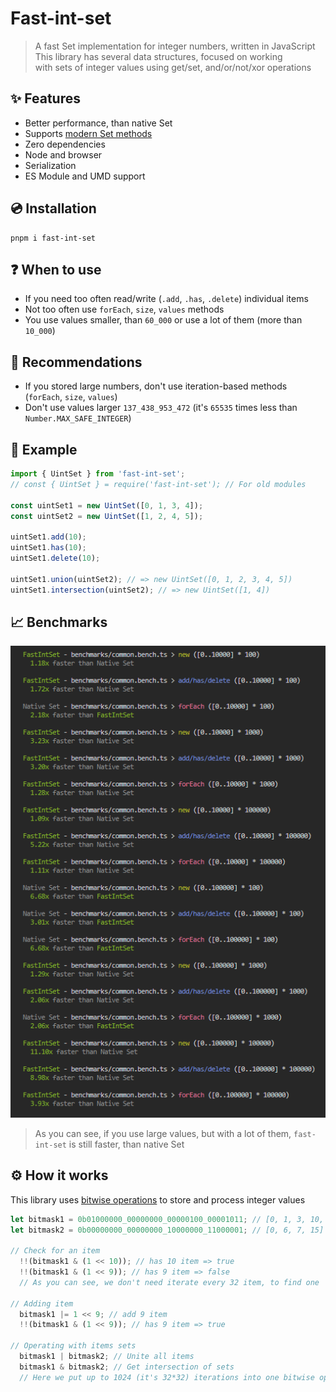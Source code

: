 # Fast-int-set
> A fast Set implementation for integer numbers, written in JavaScript  
This library has several data structures, focused on working  
with sets of integer values using get/set, and/or/not/xor operations

## ✨ Features
- Better performance, than native Set
- Supports [modern Set methods](https://github.com/tc39/proposal-set-methods)
- Zero dependencies
- Node and browser
- Serialization
- ES Module and UMD support

## 💿 Installation
```
pnpm i fast-int-set
```

## ❓ When to use
- If you need too often read/write (`.add`, `.has`, `.delete`) individual items  
- Not too often use `forEach`, `size`, `values` methods
- You use values smaller, than `60_000` or use a lot of them (more than `10_000`)

## 📝 Recommendations
- If you stored large numbers, don't use iteration-based methods (`forEach`, `size`, `values`)
- Don't use values larger `137_438_953_472` (it's `65535` times less than `Number.MAX_SAFE_INTEGER`)

## 👀 Example
```js
import { UintSet } from 'fast-int-set';
// const { UintSet } = require('fast-int-set'); // For old modules

const uintSet1 = new UintSet([0, 1, 3, 4]);
const uintSet2 = new UintSet([1, 2, 4, 5]);

uintSet1.add(10);
uintSet1.has(10);
uintSet1.delete(10);

uintSet1.union(uintSet2); // => new UintSet([0, 1, 2, 3, 4, 5])
uintSet1.intersection(uintSet2); // => new UintSet([1, 4])
```

## 📈 Benchmarks
![small_range.png](./benchmarks/results/image.png)

> As you can see, if you use large values, but with a lot of them, `fast-int-set` is still faster, than native Set

## ⚙️ How it works
This library uses [bitwise operations](https://developer.mozilla.org/en-US/docs/Web/JavaScript/Reference/Operators/Bitwise_AND_assignment) to store and process integer values
```js
let bitmask1 = 0b01000000_00000000_00000100_00001011; // [0, 1, 3, 10, 30]
let bitmask2 = 0b00000000_00000000_10000000_11000001; // [0, 6, 7, 15]

// Check for an item
  !!(bitmask1 & (1 << 10)); // has 10 item => true
  !!(bitmask1 & (1 << 9)); // has 9 item => false
  // As you can see, we don't need iterate every 32 item, to find one

// Adding item
  bitmask1 |= 1 << 9; // add 9 item
  !!(bitmask1 & (1 << 9)); // has 9 item => true

// Operating with items sets
  bitmask1 | bitmask2; // Unite all items
  bitmask1 & bitmask2; // Get intersection of sets
  // Here we put up to 1024 (it's 32*32) iterations into one bitwise operation
```

<!--
## 📘  Documentation
-->
